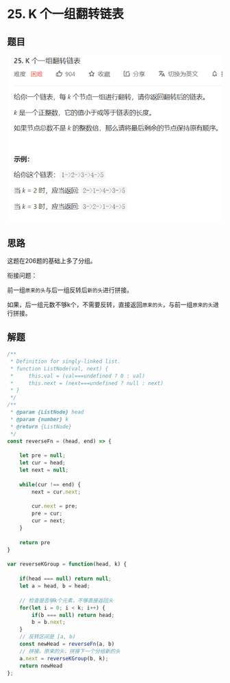 # 25. K 个一组翻转链表

## 题目

![image-20210218103558015](./img/image-20210218103558015.png)

## 思路

这题在206题的基础上多了分组。

衔接问题：

前一组`原来的头`与后一组反转后`新的头`进行拼接。

如果，后一组元数不够k个，不需要反转，直接返回`原来的头`，与前一组`原来的头`进行拼接。



## 解题

```javascript
/**
 * Definition for singly-linked list.
 * function ListNode(val, next) {
 *     this.val = (val===undefined ? 0 : val)
 *     this.next = (next===undefined ? null : next)
 * }
 */
/**
 * @param {ListNode} head
 * @param {number} k
 * @return {ListNode}
 */
const reverseFn = (head, end) => {

    let pre = null;
    let cur = head;
    let next = null;

    while(cur !== end) {
        next = cur.next;

        cur.next = pre;
        pre = cur;
        cur = next;
    }

    return pre
}
 
var reverseKGroup = function(head, k) {

    if(head === null) return null;
    let a = head, b = head;

    // 检查是否够k个元素，不够直接返回头
    for(let i = 0; i < k; i++) { 
        if(b === null) return head;
        b = b.next;
    }
    // 反转区间是 [a, b)
    const newHead = reverseFn(a, b)
    // 拼接。原来的头，拼接下一个分组新的头
    a.next = reverseKGroup(b, k);
    return newHead
};
```



